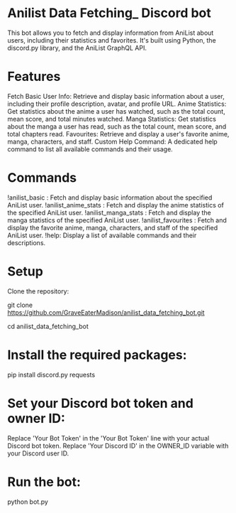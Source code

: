 # Anilist Data Fetching_ Discord bot

This bot allows you to fetch and display information from AniList about users, including their statistics and favorites. It's built using Python, the discord.py library, and the AniList GraphQL API.

# Features

Fetch Basic User Info: Retrieve and display basic information about a user, including their profile description, avatar, and profile URL.
Anime Statistics: Get statistics about the anime a user has watched, such as the total count, mean score, and total minutes watched.
Manga Statistics: Get statistics about the manga a user has read, such as the total count, mean score, and total chapters read.
Favourites: Retrieve and display a user's favorite anime, manga, characters, and staff.
Custom Help Command: A dedicated help command to list all available commands and their usage.

# Commands

!anilist_basic <username>: Fetch and display basic information about the specified AniList user.
!anilist_anime_stats <username>: Fetch and display the anime statistics of the specified AniList user.
!anilist_manga_stats <username>: Fetch and display the manga statistics of the specified AniList user.
!anilist_favourites <username>: Fetch and display the favorite anime, manga, characters, and staff of the specified AniList user.
!help: Display a list of available commands and their descriptions.

# Setup

Clone the repository:

git clone https://github.com/GraveEaterMadison/anilist_data_fetching_bot.git

cd anilist_data_fetching_bot


# Install the required packages:

pip install discord.py requests

# Set your Discord bot token and owner ID:

Replace 'Your Bot Token' in the 'Your Bot Token' line with your actual Discord bot token.
Replace 'Your Discord ID' in the OWNER_ID variable with your Discord user ID.


# Run the bot:

python bot.py
